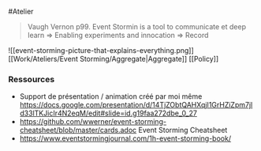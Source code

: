 #Atelier 

> Vaugh Vernon p99. Event Stormin is a tool to communicate et deep learn
> => Enabling experiments and innocation
> => Record

![[event-storming-picture-that-explains-everything.png]]
[[Work/Ateliers/Event Storming/Aggregate|Aggregate]]
[[Policy]]

### Ressources 

- Support de présentation / animation créé par moi même
  https://docs.google.com/presentation/d/14TjZObtQAHXqjI1GrHZiZpm7jld33lTKJicIr4N2eqM/edit#slide=id.g19faa272dbe_0_27
- https://github.com/wwerner/event-storming-cheatsheet/blob/master/cards.adoc
  Event Storming Cheatsheet
- https://www.eventstormingjournal.com/1h-event-storming-book/